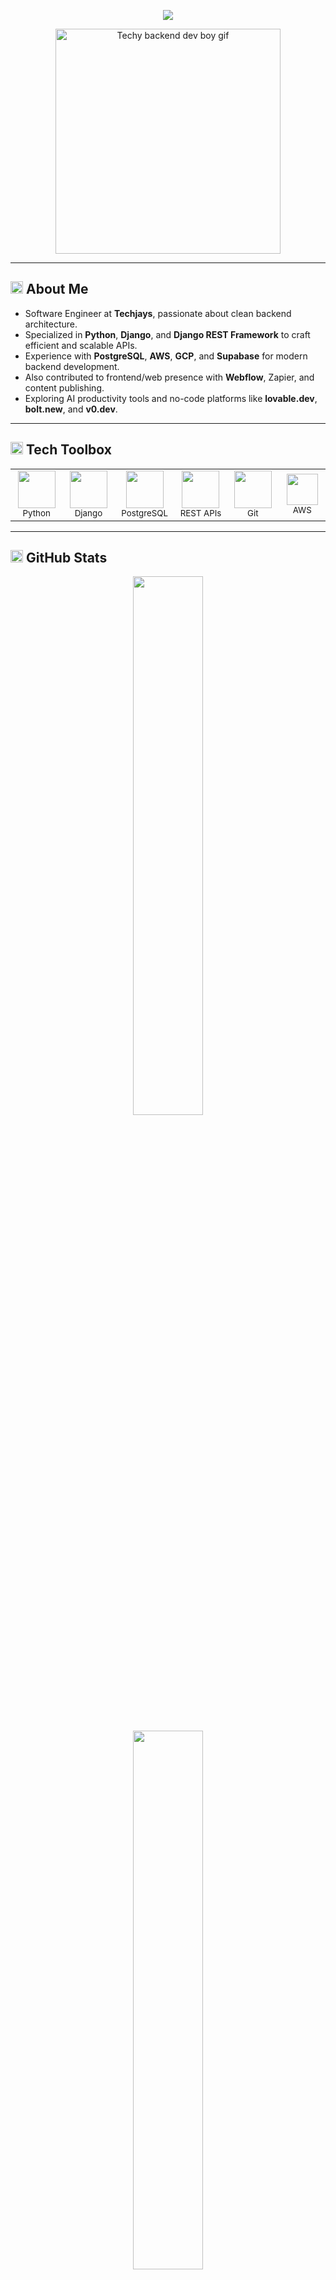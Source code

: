 <!-- 🚀 Dynamic Introduction -->
<p align="center">
  <img src="https://readme-typing-svg.demolab.com?font=Fira+Code&weight=700&pause=1500&color=00D2FF&center=true&vCenter=true&width=900&lines=Hi+I'm+Kanish+V.;Backend+Developer+%7C+Django+REST+Wizard.;Transforming+ideas+into+RESTful+APIs.;Building+scalable+backends+one+commit+at+a+time.">
</p>

<p align="center">
  <img src="https://media.giphy.com/media/v1.Y2lkPWVjZjA1ZTQ3NHQ2ZXIxOGd4bWxzbGZ2bWc0OTA3b25yNTVwOWZ5ZXdjcmtuY290ciZlcD12MV9naWZzX3JlbGF0ZWQmY3Q9Zw/f3iwJFOVOwuy7K6FFw/giphy.gif" width="360" alt="Techy backend dev boy gif"/>
</p>

---

## <img src="https://img.icons8.com/?size=100&id=SbAibtcOMK9Q&format=png&color=000000" width="20" height="20"> About Me

- Software Engineer at **Techjays**, passionate about clean backend architecture.
- Specialized in **Python**, **Django**, and **Django REST Framework** to craft efficient and scalable APIs.
- Experience with **PostgreSQL**, **AWS**, **GCP**, and **Supabase** for modern backend development.
- Also contributed to frontend/web presence with **Webflow**, Zapier, and content publishing.
- Exploring AI productivity tools and no-code platforms like **lovable.dev**, **bolt.new**, and **v0.dev**.

---

## <img src="https://img.icons8.com/?size=100&id=aLcM4qniRC0z&format=png&color=000000" width="20" height="20"> Tech Toolbox

<p align="center">
  <table>
    <tr>
      <td align="center" width="120">
        <img src="https://img.icons8.com/?size=100&id=3cONxASh16fq&format=png&color=000000" width="60"/><br><sub>Python</sub>
      </td>
      <td align="center" width="120">
        <img src="https://img.icons8.com/?size=100&id=FnTmHRua3mU3&format=png&color=000000" width="60"/><br><sub>Django</sub>
      </td>
      <td align="center" width="120">
        <img src="https://img.icons8.com/?size=100&id=38561&format=png&color=000000" width="60"/><br><sub>PostgreSQL</sub>
      </td>
      <td align="center" width="120">
        <img src="https://img.icons8.com/?size=100&id=B4JVulF9WFl6&format=png&color=000000" width="60"/><br><sub>REST APIs</sub>
      </td>
      <td align="center" width="120">
        <img src="https://img.icons8.com/?size=100&id=20906&format=png&color=000000" width="60"/><br><sub>Git</sub>
      </td>
      <td align="center" width="120">
        <img src="https://img.icons8.com/?size=100&id=nTxnreeoeQxh&format=png&color=000000" width="50"/><br><sub>AWS</sub>
      </td>
    </tr>
  </table>
</p>

---

## <img src="https://img.icons8.com/?size=100&id=Mhl1TfJLdkh5&format=png&color=000000" width="20" height="20"> GitHub Stats

<p align="center">
  <img src="https://github-readme-stats.vercel.app/api?username=kanish-v15&show_icons=true&theme=radical" width="47%"/>
</p>
<p align="center">
  <img src="https://streak-stats.demolab.com?user=kanish-v15&theme=radical" width="47%"/>
</p>

---

## <img src="https://img.icons8.com/?size=100&id=K24cyk4TVAtl&format=png&color=000000" width="20" height="20"> Connect with Me

<p align="center">
  <a href="https://linkedin.com/in/kanish-v15">
    <img src="https://img.icons8.com/?size=100&id=108812&format=png&color=000000" width="100"/>
  </a>&nbsp;&nbsp;&nbsp;&nbsp;
  <a href="https://x.com/kanish2233?t=SAnu5FYTY5IxPbgjD7Aq-A&s=09">
    <img src="https://img.icons8.com/?size=100&id=I02TdaPxbwRz&format=png&color=000000" width="100"/>
  </a>&nbsp;&nbsp;&nbsp;&nbsp;
   <a href="mailto:kanish2233@gmail.com">
    <img src="https://img.icons8.com/?size=100&id=Cjuj2uISMdQ1&format=png&color=000000" width="100"/>
  </a>
</p>

---

<p align="center">
  <img src="https://media.giphy.com/media/v1.Y2lkPWVjZjA1ZTQ3dGp2MWZpMGg2NWdrNW41NHdxMWgxY3BsbWd0bWExZndlOTNnNHo4dSZlcD12MV9naWZzX3NlYXJjaCZjdD1n/xThuWd5Go1F2qDsg1O/giphy.gif" width="300">
</p>

<p align="center"><i>"Code with clarity. Build with vision. Empower with AI."</i></p>

